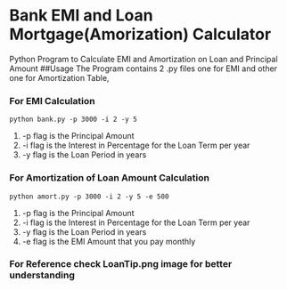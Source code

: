# Bank EMI and Loan Mortgage(Amorization) Calculator
Python Program to Calculate EMI and Amortization on Loan and Principal Amount
##Usage 
The Program contains 2 .py files one for EMI and other one for Amortization Table,

### For EMI Calculation

`python bank.py -p 3000 -i 2 -y 5`

1. -p flag is the Principal Amount 
2. -i flag is the Interest in Percentage for the Loan Term per year
3. -y flag is the Loan Period in years

### For Amortization of Loan Amount Calculation

`python amort.py -p 3000 -i 2 -y 5 -e 500`

1. -p flag is the Principal Amount 
2. -i flag is the Interest in Percentage for the Loan Term per year
3. -y flag is the Loan Period in years
4. -e flag is the EMI Amount that you pay monthly

### For Reference check LoanTip.png image for better understanding
